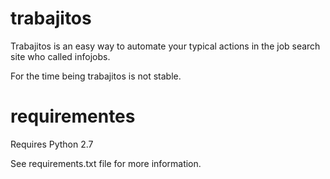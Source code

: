 trabajitos
==========

Trabajitos is an easy way to automate your typical actions in the job search site who called infojobs.

For the time being trabajitos is not stable.


requirementes
=============

Requires Python 2.7

See requirements.txt file for more information.